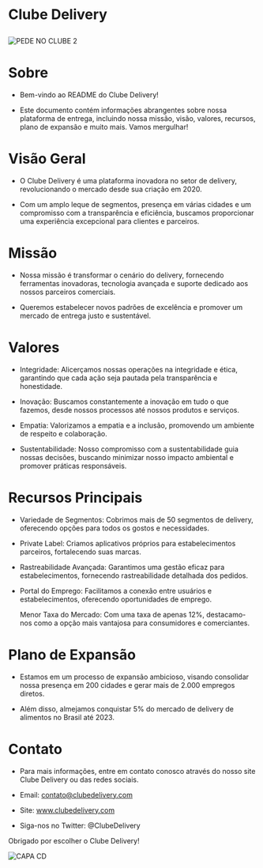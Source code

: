 # Clube Delivery <p>
![PEDE NO CLUBE 2](https://github.com/ClubeDelivery/Clube-Delivery-Profile/assets/164400338/3d18fa25-db20-4016-9d92-8eda8e97f353)

# Sobre

* Bem-vindo ao README do Clube Delivery! <p>
* Este documento contém informações abrangentes sobre nossa plataforma de entrega, incluindo nossa missão, visão, valores, recursos, plano de expansão e muito mais. Vamos mergulhar!

# Visão Geral

* O Clube Delivery é uma plataforma inovadora no setor de delivery, revolucionando o mercado desde sua criação em 2020. <p> 
* Com um amplo leque de segmentos, presença em várias cidades e um compromisso com a transparência e eficiência, buscamos proporcionar uma experiência excepcional para clientes e parceiros.

# Missão

* Nossa missão é transformar o cenário do delivery, fornecendo ferramentas inovadoras, tecnologia avançada e suporte dedicado aos nossos parceiros comerciais. <p>
* Queremos estabelecer novos padrões de excelência e promover um mercado de entrega justo e sustentável.

# Valores

* Integridade: Alicerçamos nossas operações na integridade e ética, garantindo que cada ação seja pautada pela transparência e honestidade. <p>
* Inovação: Buscamos constantemente a inovação em tudo o que fazemos, desde nossos processos até nossos produtos e serviços. <p>
* Empatia: Valorizamos a empatia e a inclusão, promovendo um ambiente de respeito e colaboração. <p>

* Sustentabilidade: Nosso compromisso com a sustentabilidade guia nossas decisões, buscando minimizar nosso impacto ambiental e promover práticas responsáveis.

# Recursos Principais

* Variedade de Segmentos: Cobrimos mais de 50 segmentos de delivery, oferecendo opções para todos os gostos e necessidades. <p>
* Private Label: Criamos aplicativos próprios para estabelecimentos parceiros, fortalecendo suas marcas. <p>
* Rastreabilidade Avançada: Garantimos uma gestão eficaz para estabelecimentos, fornecendo rastreabilidade detalhada dos pedidos. <p>
* Portal do Emprego: Facilitamos a conexão entre usuários e estabelecimentos, oferecendo oportunidades de emprego. <p>
Menor Taxa do Mercado: Com uma taxa de apenas 12%, destacamo-nos como a opção mais vantajosa para consumidores e comerciantes. <p>

# Plano de Expansão

* Estamos em um processo de expansão ambicioso, visando consolidar nossa presença em 200 cidades e gerar mais de 2.000 empregos diretos.  <p>
* Além disso, almejamos conquistar 5% do mercado de delivery de alimentos no Brasil até 2023.

# Contato

* Para mais informações, entre em contato conosco através do nosso site Clube Delivery ou das redes sociais. <p>

* Email: contato@clubedelivery.com <p>
* Site: www.clubedelivery.com <p> 
* Siga-nos no Twitter: @ClubeDelivery <p>

 Obrigado por escolher o Clube Delivery!

 ![CAPA CD](https://github.com/ClubeDelivery/Clube-Delivery-Profile/assets/164400338/5e0ad8c0-e7c9-4589-94ff-747fa2b5e98e)
